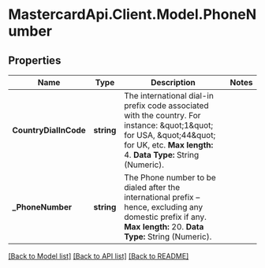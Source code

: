 # MastercardApi.Client.Model.PhoneNumber

## Properties

Name | Type | Description | Notes
------------ | ------------- | ------------- | -------------
**CountryDialInCode** | **string** | The international dial-in prefix code associated with the country. For instance: \&quot;1\&quot; for USA, \&quot;44\&quot; for UK, etc. __Max length:__ 4. __Data Type:__ String (Numeric).  | 
**_PhoneNumber** | **string** | The Phone number to be dialed after the international prefix – hence, excluding any domestic prefix if any. __Max length:__ 20. __Data Type:__ String (Numeric).  | 

[[Back to Model list]](../README.md#documentation-for-models) [[Back to API list]](../README.md#documentation-for-api-endpoints) [[Back to README]](../README.md)

